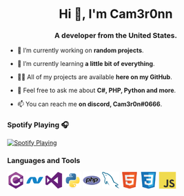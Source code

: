 <h1 align="center">Hi 👋, I'm Cam3r0nn</h1>
<h3 align="center">A developer from the United States.</h3>

- 🔭 I’m currently working on **random projects**.

- 🌱 I’m currently learning **a little bit of everything**.

- 👨‍💻 All of my projects are available **here on my GitHub**.

- 💬 Feel free to ask me about **C#, PHP, Python and more**.

- 📫 You can reach me **on discord, Cam3r0n#0666**.

### Spotify Playing 🎧
[<img src="https://spotify-now-playing.cam3r0nn.vercel.app/api/spotify" alt="Spotify Playing" width="350" />](https://open.spotify.com/user/lbel9azuupw3bnongl2vejbv6)

### Languages and Tools
<p align="left">
  <a href="https://www.w3schools.com/cs/" target="_blank"><img src="https://raw.githubusercontent.com/devicons/devicon/0e565980d0a51fe7736bb090fb394659febfbe58/icons/csharp/csharp-original.svg" alt="CSHARP" width="40" height="40" /></a> <a href="https://dotnet.microsoft.com/" target="_blank"><img src="https://raw.githubusercontent.com/devicons/devicon/0e565980d0a51fe7736bb090fb394659febfbe58/icons/dot-net/dot-net-plain.svg" alt="DOTNET" width="40" height="40" /></a> <a href="https://visualstudio.microsoft.com/" target="_blank"><img src="https://raw.githubusercontent.com/devicons/devicon/0e565980d0a51fe7736bb090fb394659febfbe58/icons/visualstudio/visualstudio-plain.svg" alt="VISUAL STUDIO" width="40" height="40" /></a> <a href="https://www.w3schools.com/python/" target="_blank"><img src="https://raw.githubusercontent.com/devicons/devicon/0e565980d0a51fe7736bb090fb394659febfbe58/icons/python/python-original.svg" alt="PYTHON" width="40" height="40" /></a> <a href="https://www.w3schools.com/php/" target="_blank"><img src="https://raw.githubusercontent.com/devicons/devicon/0e565980d0a51fe7736bb090fb394659febfbe58/icons/php/php-original.svg" alt="PHP" width="40" height="40" /></a> <a href="https://www.w3schools.com/sql/" target="_blank"><img src="https://raw.githubusercontent.com/devicons/devicon/0e565980d0a51fe7736bb090fb394659febfbe58/icons/mysql/mysql-plain.svg" alt="SQL" width="40" height="40" /></a> <a href="https://www.w3schools.com/html/" target="_blank"><img src="https://raw.githubusercontent.com/devicons/devicon/0e565980d0a51fe7736bb090fb394659febfbe58/icons/html5/html5-original.svg" alt="HTML5" width="40" height="40" /></a> <a href="https://www.w3schools.com/css/" target="_blank"><img src="https://raw.githubusercontent.com/devicons/devicon/0e565980d0a51fe7736bb090fb394659febfbe58/icons/css3/css3-original.svg" alt="CSS3" width="40" height="40" /></a> <a href="https://www.w3schools.com/js/" target="_blank"><img src="https://raw.githubusercontent.com/devicons/devicon/0e565980d0a51fe7736bb090fb394659febfbe58/icons/javascript/javascript-original.svg" alt="JAVASCRIPT" width="40" height="40" /></a>
</p>
